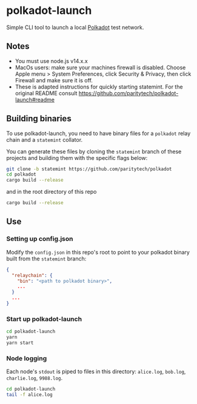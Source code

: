 # polkadot-launch

Simple CLI tool to launch a local [Polkadot](https://github.com/paritytech/polkadot/) test network.

## Notes

- You must use node.js v14.x.x
- MacOs users: make sure your machines firewall is disabled. Choose Apple menu  > System Preferences, click Security & Privacy, then click Firewall and make sure it is off.
- These is adapted instructions for quickly starting statemint. For the original README consult https://github.com/paritytech/polkadot-launch#readme

## Building binaries

To use polkadot-launch, you need to have binary files for a `polkadot` relay chain and a
`statemint` collator.

You can generate these files by cloning the `statemint` branch of these projects and building them
with the specific flags below:

```bash
git clone -b statemint https://github.com/paritytech/polkadot
cd polkadot
cargo build --release
```

and in the root directory of this repo

```bash
cargo build --release
```

## Use

### Setting up config.json

Modify the `config.json` in this repo's root to point to your polkadot binary built from the
`statemint` branch:

```json
{
  "relaychain": {
    "bin": "<path to polkadot binary>",
    ...
  }
  ...
}
```

### Start up polkadot-launch

```bash
cd polkadot-launch
yarn
yarn start
```

### Node logging

Each node's `stdout` is piped to files in this directory: `alice.log`, `bob.log`, `charlie.log`, `9988.log`.

```bash
cd polkadot-launch
tail -f alice.log
```
